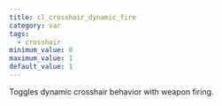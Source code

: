```yaml
---
title: cl_crosshair_dynamic_fire
category: var
tags:
  - crosshair
minimum_value: 0
maximum_value: 1
default_value: 1
---
```


Toggles dynamic crosshair behavior with weapon firing.